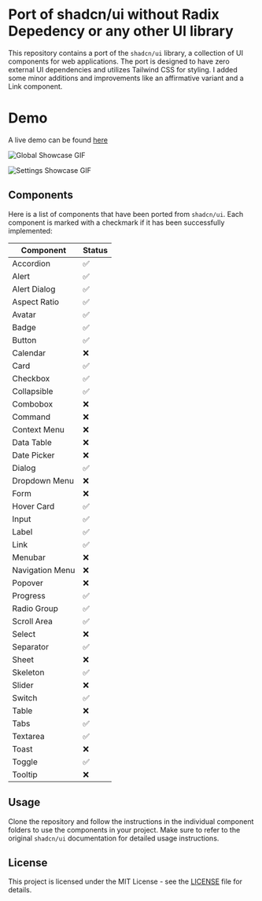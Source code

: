 # Port of shadcn/ui without Radix Depedency or any other UI library

This repository contains a port of the `shadcn/ui` library, a collection of UI components for web applications. The port is designed to have zero external UI dependencies and utilizes Tailwind CSS for styling. I added some minor additions and improvements like an affirmative variant and a Link component.

# Demo

A live demo can be found [here](https://polite-tree-0b771a303.3.azurestaticapps.net)

![Global Showcase GIF](https://github.com/WailAbou/shadcn-svelte-nodep/raw/main/assets/gifs/showcase.gif)

![Settings Showcase GIF](https://github.com/WailAbou/shadcn-svelte-nodep/raw/main/assets/gifs/settings.gif)

## Components

Here is a list of components that have been ported from `shadcn/ui`. Each component is marked with a checkmark if it has been successfully implemented:

| Component       | Status |
| --------------- | ------ |
| Accordion       | ✅     |
| Alert           | ✅     |
| Alert Dialog    | ✅     |
| Aspect Ratio    | ✅     |
| Avatar          | ✅     |
| Badge           | ✅     |
| Button          | ✅     |
| Calendar        | ❌     |
| Card            | ✅     |
| Checkbox        | ✅     |
| Collapsible     | ✅     |
| Combobox        | ❌     |
| Command         | ❌     |
| Context Menu    | ❌     |
| Data Table      | ❌     |
| Date Picker     | ❌     |
| Dialog          | ✅     |
| Dropdown Menu   | ❌     |
| Form            | ❌     |
| Hover Card      | ✅     |
| Input           | ✅     |
| Label           | ✅     |
| Link            | ✅     |
| Menubar         | ❌     |
| Navigation Menu | ❌     |
| Popover         | ❌     |
| Progress        | ✅     |
| Radio Group     | ✅     |
| Scroll Area     | ✅     |
| Select          | ❌     |
| Separator       | ✅     |
| Sheet           | ❌     |
| Skeleton        | ✅     |
| Slider          | ❌     |
| Switch          | ✅     |
| Table           | ❌     |
| Tabs            | ✅     |
| Textarea        | ✅     |
| Toast           | ❌     |
| Toggle          | ✅     |
| Tooltip         | ❌     |

## Usage

Clone the repository and follow the instructions in the individual component folders to use the components in your project. Make sure to refer to the original `shadcn/ui` documentation for detailed usage instructions.

## License

This project is licensed under the MIT License - see the [LICENSE](LICENSE) file for details.
